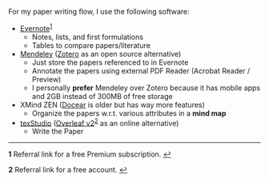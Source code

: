 For my paper writing flow, I use the following software:

* [Evernote](https://www.evernote.com/referral/Registration.action?sig=9cc3cab089a9f3f568386d206d09bb2a66a00f455146fb1145ce9efc27a12cb3&uid=176246923)<sup id="a1">[1](#b1)</sup>
  * Notes, lists, and first formulations
  * Tables to compare papers/literature
* [Mendeley](https://www.mendeley.com/) ([Zotero](https://www.zotero.org) as an open source alternative)
  * Just store the papers referenced to in Evernote
  * Annotate the papers using external PDF Reader (Acrobat Reader / Preview)
  * I personally **prefer** Mendeley over Zotero because it has mobile apps and 2GB instead of 300MB of free storage
* XMind ZEN ([Docear](http://www.docear.org) is older but has way more features)
  * Organize the papers w.r.t. various attributes in a **mind map**
* [texStudio](https://www.texstudio.org) ([Overleaf v2](https://www.overleaf.com?r=a5d42ee0&rm=d&rs=b)<sup id="a2">[2](#b2)</sup> as an online alternative)
  * Write the Paper


***

<b id="b1">1</b> Referral link for a free Premium subscription. [↩](#a1)

<b id="b2">2</b> Referral link for a free account. [↩](#a2)